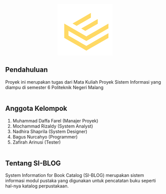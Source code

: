 <p align="center"><img src="public/img/ekatalog.png" class="img-thumbnail"></p>

## Pendahuluan
Proyek ini merupakan tugas dari Mata Kuliah Proyek Sistem Informasi yang diampu di semester 6 Politeknik Negeri Malang
<br><br>

## Anggota Kelompok
1. Muhammad Daffa Farel  (Manajer Proyek)
2. Mochammad Rizaldy     (System Analyst)
3. Nadhira Shaprila      (System Designer)
4. Bagus Nurcahyo        (Programmer)
5. Zafirah Arinusi       (Tester)
<br><br>

## Tentang SI-BLOG
System Information for Book Catalog (SI-BLOG) merupakan sistem informasi modul pustaka yang digunakan untuk pencatatan buku seperti hal-nya katalog perpustakaan.